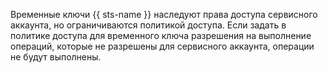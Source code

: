 Временные ключи {{ sts-name }} наследуют права доступа сервисного аккаунта, но ограничиваются политикой доступа. Если задать в политике доступа для временного ключа разрешения на выполнение операций, которые не разрешены для сервисного аккаунта, операции не будут выполнены.

